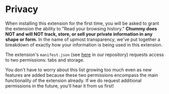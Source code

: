 # Privacy

When installing this extension for the first time, you will be asked to grant the extension the ability to "Read your browsing history." **Chummy does NOT and will NOT track, store, or sell your private information in any shape or form.** In the name of upmost transparency, we've put together a breakdown of exactly how your information is being used in this extension.

The extension's `manifest.json` (see [here](https://github.com/alexkim205/tomaso) in our repository) requests access to two permissions: tabs and storage.

You don't have to worry about this list growing too much even as new features are added because these two permissions encompass the main functionality of the extension already. If we do request additional permissions in the future, you'll hear it from us first!
